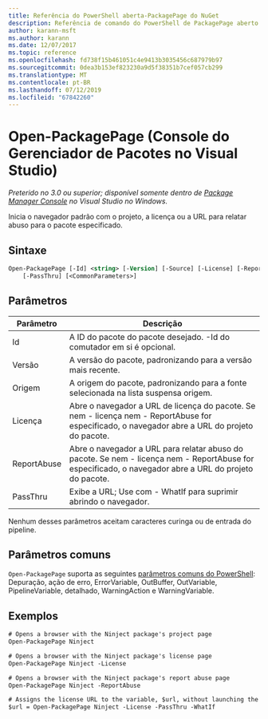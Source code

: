 ```yaml
---
title: Referência do PowerShell aberta-PackagePage do NuGet
description: Referência de comando do PowerShell de PackagePage aberto no Console do Gerenciador de pacotes NuGet no Visual Studio.
author: karann-msft
ms.author: karann
ms.date: 12/07/2017
ms.topic: reference
ms.openlocfilehash: fd738f15b461051c4e9413b3035456c687979b97
ms.sourcegitcommit: 0dea3b153ef823230a9d5f38351b7cef057cb299
ms.translationtype: MT
ms.contentlocale: pt-BR
ms.lasthandoff: 07/12/2019
ms.locfileid: "67842260"
---
```

# <a name="open-packagepage-package-manager-console-in-visual-studio"></a>Open-PackagePage (Console do Gerenciador de Pacotes no Visual Studio)

*Preterido no 3.0 ou superior; disponível somente dentro de [Package Manager Console](package-manager-console.md) no Visual Studio no Windows.*

Inicia o navegador padrão com o projeto, a licença ou a URL para relatar abuso para o pacote especificado.

## <a name="syntax"></a>Sintaxe

```ps
Open-PackagePage [-Id] <string> [-Version] [-Source] [-License] [-ReportAbuse]
    [-PassThru] [<CommonParameters>]
```

## <a name="parameters"></a>Parâmetros

| Parâmetro | Descrição |
| --- | --- |
| Id | A ID do pacote do pacote desejado. -Id do comutador em si é opcional. |
| Versão | A versão do pacote, padronizando para a versão mais recente. |
| Origem | A origem do pacote, padronizando para a fonte selecionada na lista suspensa origem. |
| Licença | Abre o navegador a URL de licença do pacote. Se nem - licença nem - ReportAbuse for especificado, o navegador abre a URL do projeto do pacote. |
| ReportAbuse | Abre o navegador a URL para relatar abuso do pacote. Se nem - licença nem - ReportAbuse for especificado, o navegador abre a URL do projeto do pacote. |
| PassThru | Exibe a URL; Use com - WhatIf para suprimir abrindo o navegador. |

Nenhum desses parâmetros aceitam caracteres curinga ou de entrada do pipeline.

## <a name="common-parameters"></a>Parâmetros comuns

`Open-PackagePage` suporta as seguintes [parâmetros comuns do PowerShell](http://go.microsoft.com/fwlink/?LinkID=113216): Depuração, ação de erro, ErrorVariable, OutBuffer, OutVariable, PipelineVariable, detalhado, WarningAction e WarningVariable.

## <a name="examples"></a>Exemplos

```ps
# Opens a browser with the Ninject package's project page
Open-PackagePage Ninject

# Opens a browser with the Ninject package's license page
Open-PackagePage Ninject -License

# Opens a browser with the Ninject package's report abuse page  
Open-PackagePage Ninject -ReportAbuse

# Assigns the license URL to the variable, $url, without launching the browser
$url = Open-PackagePage Ninject -License -PassThru -WhatIf
```
